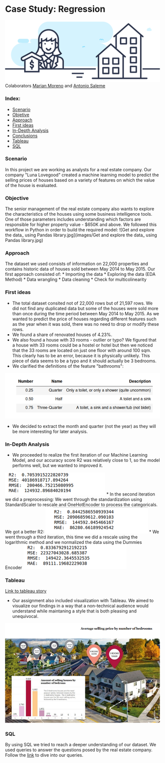 # Case Study: Regression

![real-state-project.jpeg](images/real-state-project.jpeg)
Colaborators [Marian Moreno](https://github.com/marimor62) and [Antonio Saleme](https://github.com/antonio-datahack)

### Index:

* [Scenario](#section1)
* [Objetive](#section2)
* [Approach](#section3)
* [First ideas](#section4)
* [In-Depth Analysis](#section5)
* [Conclusions](#section6)
* [Tableau](https://github.com/marimor62/Midtermproject-Housing/tree/main/Tableau)
* [SQL](https://github.com/marimor62/Midtermproject-Housing/tree/main/SQL)


<a id='section1'></a>
### Scenario

In this project we are working as analysts for a real estate company. Our company "Luna Lovegood"  created a machine learning model to predict the selling prices of houses based on a variety of features on which the value of the house is evaluated.
<a id='section2'></a>
### Objective

The senior management of the real estate company also wants to explore the characteristics of the houses using some business intelligence tools. One of those parameters includes understanding which factors are responsible for higher property value - $650K and above.
We followed this workflow in Python in order to build the required model:
![Get and explore the data_ using Pandas library.jpg](images/Get and explore the data_ using Pandas library.jpg)


<a id='section3'></a>
### Approach

The dataset we used consists of information on 22,000 properties and contains historic data of houses sold between May 2014 to May 2015.
Our first approach consisted of:
                                * Importing the data
                                * Exploring the data (EDA Method)
                                * Data wrangling
                                * Data cleaning
                                * Check for multicolinearity

 <a id='section4'></a>
### First ideas

* The total dataset consited not of 22,000 rows but of 21,597 rows.
We did not find any duplicated data but some of the houses were sold more than once during the time period between May 2014 to May 2015. As we wanted to predict the price of houses regarding different features such as the year when it was sold, there was no need to drop or modify these rows.
* We found a share of renovated houses of 4.23%.
* We also found a house with 33 rooms - outlier or typo? We figured that a house with 33 rooms could be a hostel or hotel but then we noticed that the 33 rooms are located on just one floor with around 100 sqm. This clearly has to be an error, because it is physically unlikely. This piece of data seems to be a typo and it should actually be 3 bedrooms.
* We clarified the definitions of the feature "bathrooms":

<img src="images/bathrooms definition.png"/>

* We decided to extract the month and quarter (not the year) as they will be more interesting for later analysis.

<a id='section5'></a>
### In-Depth Analysis

* We proceeded to realize the first iteration of our Machine Learning Model,
and our accuracy score R2 was relatively close to 1, so the model performs well, but we wanted to improved it.
<img src="images/r1.png"/>
* In the second iteration we did a preprocessing: We went through the standardization using StandardScaler to rescale and OneHotEncoder to process the categoricals. We got a better R2:
<img src="images/r2.png"/>
* We went through a third iteration, this time we did a rescale using the logarithmic method and we normalized the data using the Dummies Encoder
<img src="images/r3.png"/>


<a id='section6'></a>
### Tableau
[Link to tableau story](https://public.tableau.com/profile/marian.moreno#!/vizhome/Book1_16190202108450/Story1)

* Our assignment also included visualization with Tableau. We aimed to visualize our findings in a way that a non-technical audience would understand while maintaning a style that is both pleasing and unequivocal.

<img src="images/tableau1.png"/>



### SQL

By using SQL we tried to reach a deeper understanding of our dataset. We used queries to answer the questions posed by the real estate company. Follow the [link](https://github.com/marimor62/Midtermproject-Housing/blob/69d56c6d43351a4e1fe94910e53ff1ff00e6865f/SQL/proj_luna.sql) to dive into our queries. 
